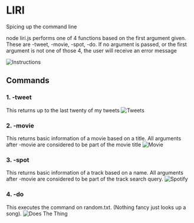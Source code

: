 # LIRI
Spicing up the command line

node liri.js performs one of 4 functions based on the first argument given. These are -tweet, -movie, -spot, -do. If no argument is passed, or the first argument is not one of those 4, the user will receive an error message

![Instructions](https://dr5mo5s7lqrtc.cloudfront.net/items/1r1X392O3n260t2Y1X3c/Screen%20recording%202017-09-25%20at%2007.24.32%20PM.gif?v=68957e1c "Instructions")

## Commands
### 1. -tweet

This returns up to the last twenty of my tweets
![Tweets](https://dr5mo5s7lqrtc.cloudfront.net/items/1r1A2k193R3K3C3H2u1D/Screen%20recording%202017-09-25%20at%2007.18.52%20PM.gif?v=22d3cc3e "Tweets")

### 2. -movie <Movie Name>

This returns basic information of a movie based on a title. All arguments after -movie are considered to be part of the movie title
![Movie](https://dr5mo5s7lqrtc.cloudfront.net/items/2B0H2M1A0L2d043V1W3d/Screen%20recording%202017-09-25%20at%2007.21.58%20PM.gif?v=9c089a4e "Movie")

### 3. -spot <Track Name>

This returns basic information of a track based on a name. All arguments after -movie are considered to be part of the track search query. 
![Spotify](https://dr5mo5s7lqrtc.cloudfront.net/items/1K2O1b0Y2F1L160C3w3K/Screen%20recording%202017-09-25%20at%2007.18.15%20PM.gif?v=b4974818)

### 4. -do

This executes the command on random.txt. (Nothing fancy just looks up a song).
![Does The Thing](https://dr5mo5s7lqrtc.cloudfront.net/items/44231q302D3E3E1C3d21/Screen%20recording%202017-09-25%20at%2007.22.39%20PM.gif?v=81780e42)